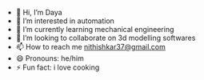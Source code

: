 - 👋 Hi, I’m Daya
- 👀 I’m interested in automation
- 🌱 I’m currently learning mechanical engineering
- 💞️ I’m looking to collaborate on 3d modelling softwares
- 📫 How to reach me nithishkar37@gmail.com
- 😄 Pronouns: he/him
- ⚡ Fun fact: i love cooking

<!---
Drax37/Drax37 is a ✨ special ✨ repository because its `README.md` (this file) appears on your GitHub profile.
You can click the Preview link to take a look at your changes.
--->

